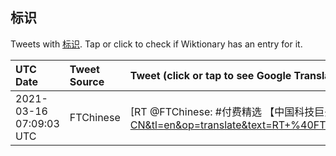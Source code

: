 ## 标识 

Tweets with [标识](https://en.wiktionary.org/wiki/标识). Tap or click to check if Wiktionary has an entry for it.

| UTC Date | Tweet Source | Tweet (click or tap to see Google Translation) |
|:-----------------|:-------------|:------------------|  
| 2021-03-16 07:09:03 UTC | FTChinese | [RT @FTChinese: #付费精选 【中国科技巨头试图绕过苹果隐私新规】字节跳动和腾讯等企业正在测试中国广告协会推出的互联网广告标识工具CAID，试图绕过苹果即将正式实施的隐私新规。https://t.co/HyRofXYCqi https://t.co/hoMg7zz6…](https://translate.google.com/?hi=en&tab=TT&sl=zh-CN&tl=en&op=translate&text=RT+%40FTChinese%3A+%23%E4%BB%98%E8%B4%B9%E7%B2%BE%E9%80%89+%E3%80%90%E4%B8%AD%E5%9B%BD%E7%A7%91%E6%8A%80%E5%B7%A8%E5%A4%B4%E8%AF%95%E5%9B%BE%E7%BB%95%E8%BF%87%E8%8B%B9%E6%9E%9C%E9%9A%90%E7%A7%81%E6%96%B0%E8%A7%84%E3%80%91%E5%AD%97%E8%8A%82%E8%B7%B3%E5%8A%A8%E5%92%8C%E8%85%BE%E8%AE%AF%E7%AD%89%E4%BC%81%E4%B8%9A%E6%AD%A3%E5%9C%A8%E6%B5%8B%E8%AF%95%E4%B8%AD%E5%9B%BD%E5%B9%BF%E5%91%8A%E5%8D%8F%E4%BC%9A%E6%8E%A8%E5%87%BA%E7%9A%84%E4%BA%92%E8%81%94%E7%BD%91%E5%B9%BF%E5%91%8A%E6%A0%87%E8%AF%86%E5%B7%A5%E5%85%B7CAID%EF%BC%8C%E8%AF%95%E5%9B%BE%E7%BB%95%E8%BF%87%E8%8B%B9%E6%9E%9C%E5%8D%B3%E5%B0%86%E6%AD%A3%E5%BC%8F%E5%AE%9E%E6%96%BD%E7%9A%84%E9%9A%90%E7%A7%81%E6%96%B0%E8%A7%84%E3%80%82https%3A%2F%2Ft.co%2FHyRofXYCqi+https%3A%2F%2Ft.co%2FhoMg7zz6%E2%80%A6) |
